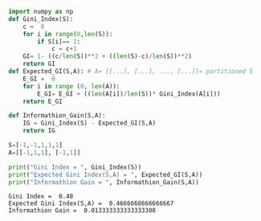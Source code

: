 ```python
import numpy as np
def Gini_Index(S):
    c =  0
    for i in range(0,len(S)):
        if S[i]== 1:
            c = c+1
    GI= 1- ((c/len(S))**2 + ((len(S)-c)/len(S))**2)
    return GI
def Expected_GI(S,A): # A= [[...], [...], ..., [...]]= partitioned S
    E_GI =  0
    for i in range (0, len(A)):
        E_GI= E_GI + ((len(A[i])/len(S))* Gini_Index(A[i]))
    return E_GI 
```


```python
def Informathion_Gain(S,A):
    IG = Gini_Index(S) - Expected_GI(S,A)
    return IG
```


```python
S=[-1,-1,1,1,1]
A=[[-1,1,1], [-1,1]]
```


```python
print("Gini Index = ", Gini_Index(S))
print("Expected Gini Index(S,A) = ", Expected_GI(S,A))
print("Informathion Gain = ", Informathion_Gain(S,A))
```

    Gini Index =  0.48
    Expected Gini Index(S,A) =  0.4666666666666667
    Informathion Gain =  0.013333333333333308



```python

```
